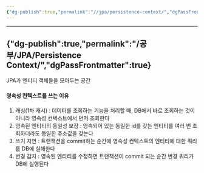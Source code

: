 ```yaml
---
{"dg-publish":true,"permalink":"//jpa/persistence-context/","dgPassFrontmatter":true}
---
```



---
{"dg-publish":true,"permalink":"/공부/JPA/Persistence Context/","dgPassFrontmatter":true}
---

JPA가 엔티티 객체들을 모아두는 공간

#### 영속성 컨텍스트를 쓰는 이유
1. 캐싱(1차 캐시) : 데이터를 조회하는 기능을 처리할 때, DB에서 바로 조회하는 것이 아니라 영속성 컨텍스트에서 먼저 조회한다
2. 영속된 엔티티의 동일성 보장 : 영속되어 있는 동일한 id를 갖는 엔티티를 여러 번 조회하더라도 동일한 주소값을 갖는다
3. 쓰기 지연 : 트랜잭션을 commit하는 순간에 영속성 컨텍스트의 엔티티에 대한 쿼리를 DB에 실해한다
4. 변경 감지 : 영속된 엔티티를 수정하면 트랜잭션이 commit 되는 순간 변경 쿼리가 DB에 실행된다